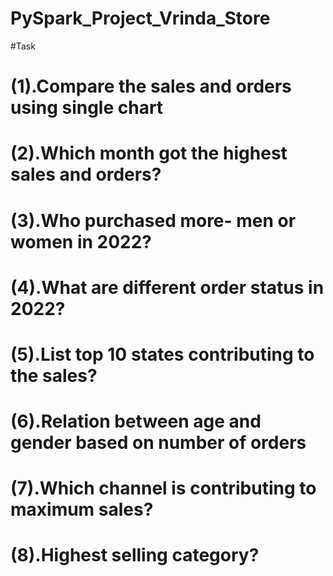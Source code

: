 # PySpark_Project_Vrinda_Store
#Task 
# (1).Compare the sales and orders using single chart
# (2).Which month got the highest sales and orders?
# (3).Who purchased more- men or women in 2022?
# (4).What are different order status in 2022?
# (5).List top 10 states contributing to the sales?
# (6).Relation between age and gender based on number of orders
# (7).Which channel is contributing to maximum sales?
# (8).Highest selling category?
